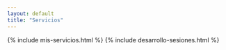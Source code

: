 ```yaml
---
layout: default
title: "Servicios"
---
```


{% include mis-servicios.html %}
{% include desarrollo-sesiones.html %}